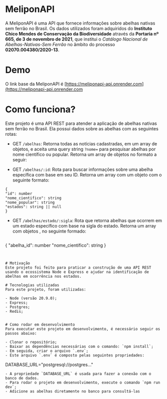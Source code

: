 # MeliponAPI
A MeliponAPI é uma API que fornece informações sobre abelhas nativas sem ferrão no Brasil.
Os dados utilizados foram adquiridos do **Instituto Chico Mendes de Conservação da Biodiversidade** através da **Portaria nº 665, de 3 de novembro de 2021**, que institui o
*Catálogo Nacional de Abelhas-Nativas-Sem Ferrão* no âmbito do processo **02070.004380/2020-13**.


# Demo
O link base da MeliponAPI é [https://meliponapi-api.onrender.com](https://meliponapi-api.onrender.com

# Como funciona?
Este projeto é uma API REST para atender a aplicação de abelhas nativas sem ferrão no Brasil. Ela possui dados sobre as abelhas com as seguintes rotas:


- GET `/abelhas`: Retorna todas as notícias cadastradas, em um array de objetos, e aceita uma query string `?nome=` para pesquisar abelhas por nome científico ou popular. Retorna um array de objetos no formato a seguir:

  
- GET `/abelhas/:id`: Rota para buscar informações sobre uma abelha específica com base em seu ID. Retorna um array com um objeto com o seguinte formato:


 ```
{
 "id": number
 "nome_cientifico": string
 "nome_popular": string
 "estados": string || null
}
```

- GET `/abelhas/estado/:sigla`: Rota que retorna abelhas que ocorrem em um estado específico com base na sigla do estado. Retorna um array com objetos , no seguinte formado:

   ```
{
 "abelha_id": number
 "nome_cientifico": string
}
```


# Motivação
Este projeto foi feito para praticar a construção de uma API REST usando o ecossistema Node e Express e ajudar na identificação de abelhas em ocorrência nos estados.

# Tecnologias utilizadas
Para este projeto, foram utilizadas:

- Node (versão 20.9.0);
- Express;
- Postgres;
- Redis;


# Como rodar em desenvolvimento
Para executar este projeto em desenvolvimento, é necessário seguir os passos abaixo:

- Clonar o repositório;
- Baixar as dependências necessárias com o comando: `npm install`;
- Em seguida, criar o arquivo `.env`;
- Este arquivo `.env` é composto pelas seguintes propriedades:
```
  DATABASE_URL="postgresql://postgres..."
```
- A propriedade `DATABASE_URL` é usada para fazer a conexão com o banco de dados.
- Para rodar o projeto em desenvolvimento, execute o comando `npm run dev`;
- Adicione as abelhas diretamente no banco para consultá-las

